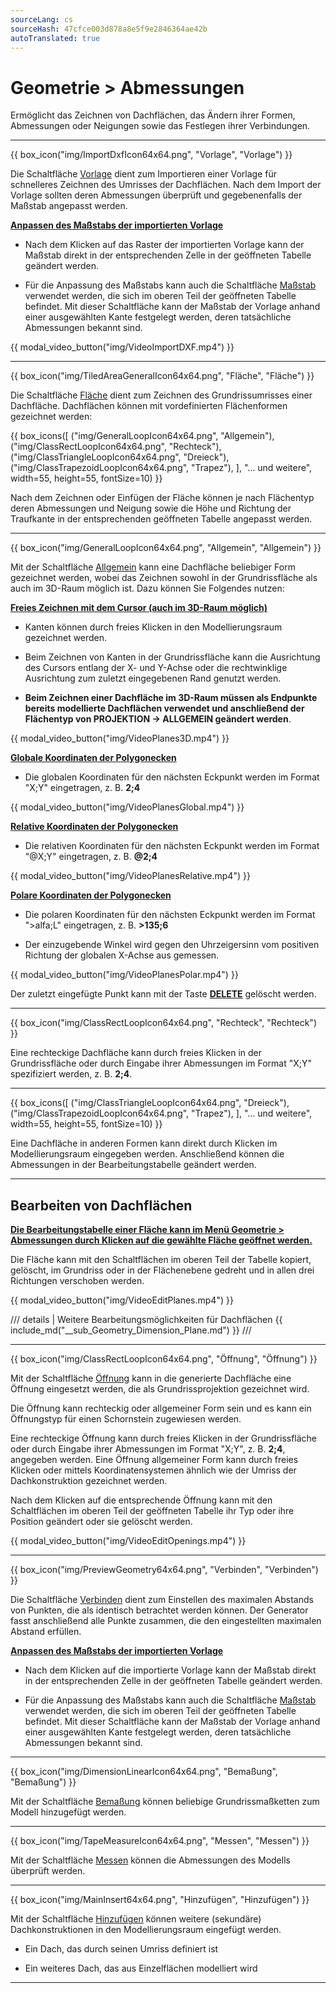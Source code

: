 ```yaml
---
sourceLang: cs
sourceHash: 47cfce003d878a8e5f9e2846364ae42b
autoTranslated: true
---
```


# Geometrie > Abmessungen

  <p>Ermöglicht das Zeichnen von Dachflächen, das Ändern ihrer Formen, Abmessungen oder Neigungen sowie das Festlegen ihrer Verbindungen.</p>

  <hr class="main">

{{ box_icon("img/ImportDxfIcon64x64.png", "Vorlage", "Vorlage") }}

  <p>Die Schaltfläche <u>Vorlage</u> dient zum Importieren einer Vorlage für schnelleres Zeichnen des Umrisses der Dachflächen. Nach dem Import der Vorlage sollten deren Abmessungen überprüft und gegebenenfalls der Maßstab angepasst werden.</p>

  <p><b><u>Anpassen des Maßstabs der importierten Vorlage</u></b></p>

<ul>
<p><li>
Nach dem Klicken auf das Raster der importierten Vorlage kann der Maßstab direkt in der entsprechenden Zelle in der geöffneten Tabelle geändert werden.
</li></p>

<p><li>
Für die Anpassung des Maßstabs kann auch die Schaltfläche <u>Maßstab</u> verwendet werden, die sich im oberen Teil der geöffneten Tabelle befindet. Mit dieser Schaltfläche kann der Maßstab der Vorlage anhand einer ausgewählten Kante festgelegt werden, deren tatsächliche Abmessungen bekannt sind.
</li></p>
</ul>

{{ modal_video_button("img/VideoImportDXF.mp4") }}

  <hr class="main">

{{ box_icon("img/TiledAreaGeneralIcon64x64.png", "Fläche", "Fläche") }}

  <p>Die Schaltfläche <u>Fläche</u> dient zum Zeichnen des Grundrissumrisses einer Dachfläche. Dachflächen können mit vordefinierten Flächenformen gezeichnet werden:</p>

{{ box_icons([
  ("img/GeneralLoopIcon64x64.png", "Allgemein"),
  ("img/ClassRectLoopIcon64x64.png", "Rechteck"),
  ("img/ClassTriangleLoopIcon64x64.png", "Dreieck"),
  ("img/ClassTrapezoidLoopIcon64x64.png", "Trapez"),
], "... und weitere", width=55, height=55, fontSize=10) }}

  <p>Nach dem Zeichnen oder Einfügen der Fläche können je nach Flächentyp deren Abmessungen und Neigung sowie die Höhe und Richtung der Traufkante in der entsprechenden geöffneten Tabelle angepasst werden.</p>

  <hr>

{{ box_icon("img/GeneralLoopIcon64x64.png", "Allgemein", "Allgemein") }}

  <p>Mit der Schaltfläche <u>Allgemein</u> kann eine Dachfläche beliebiger Form gezeichnet werden, wobei das Zeichnen sowohl in der Grundrissfläche als auch im 3D-Raum möglich ist. Dazu können Sie Folgendes nutzen:</p>

  <p><b><u>Freies Zeichnen mit dem Cursor (auch im 3D-Raum möglich)</u></b></p>
  <ul>
    <li><p>Kanten können durch freies Klicken in den Modellierungsraum gezeichnet werden.</p></li>
    <li><p>Beim Zeichnen von Kanten in der Grundrissfläche kann die Ausrichtung des Cursors entlang der X- und Y-Achse oder die rechtwinklige Ausrichtung zum zuletzt eingegebenen Rand genutzt werden.</p></li>
    <li><p><b>Beim Zeichnen einer Dachfläche im 3D-Raum müssen als Endpunkte bereits modellierte Dachflächen verwendet und anschließend der Flächentyp von PROJEKTION -> ALLGEMEIN geändert werden</b>.
  </ul>

{{ modal_video_button("img/VideoPlanes3D.mp4") }}

  <p><b><u>Globale Koordinaten der Polygonecken</u></b></p>
  <ul>
    <li><p>Die globalen Koordinaten für den nächsten Eckpunkt werden im Format "X;Y" eingetragen, z.&nbsp;B. <b>2;4</b></p></li>
  </ul>

{{ modal_video_button("img/VideoPlanesGlobal.mp4") }}

  <p><b><u>Relative Koordinaten der Polygonecken</u></b></p>
  <ul>
    <li><p>Die relativen Koordinaten für den nächsten Eckpunkt werden im Format "@X;Y" eingetragen, z.&nbsp;B. <b>@2;4</b></p></li>
  </ul>

{{ modal_video_button("img/VideoPlanesRelative.mp4") }}

  <p><b><u>Polare Koordinaten der Polygonecken</u></b></p>
  <ul>
    <li><p>Die polaren Koordinaten für den nächsten Eckpunkt werden im Format "&gt;alfa;L" eingetragen, z.&nbsp;B. <b>&gt;135;6</b></p></li>
    <li><p>Der einzugebende Winkel wird gegen den Uhrzeigersinn vom positiven Richtung der globalen X-Achse aus gemessen.</p></li>
  </ul>

{{ modal_video_button("img/VideoPlanesPolar.mp4") }}

  <p>Der zuletzt eingefügte Punkt kann mit der Taste <b><u>DELETE</u></b> gelöscht werden.</p>

  <hr>

{{ box_icon("img/ClassRectLoopIcon64x64.png", "Rechteck", "Rechteck") }}

  <p>Eine rechteckige Dachfläche kann durch freies Klicken in der Grundrissfläche oder durch Eingabe ihrer Abmessungen im Format "X;Y" spezifiziert werden, z.&nbsp;B. <b>2;4</b>.</p>

  <hr>

{{ box_icons([
  ("img/ClassTriangleLoopIcon64x64.png", "Dreieck"),
  ("img/ClassTrapezoidLoopIcon64x64.png", "Trapez"),
], "... und weitere", width=55, height=55, fontSize=10) }}

  <p>Eine Dachfläche in anderen Formen kann direkt durch Klicken im Modellierungsraum eingegeben werden. Anschließend können die Abmessungen in der Bearbeitungstabelle geändert werden.</p>

  <hr class="main">

  <h2>Bearbeiten von Dachflächen</h2>

  <p><b><u>Die Bearbeitungstabelle einer Fläche kann im Menü Geometrie > Abmessungen durch Klicken auf die gewählte Fläche geöffnet werden.</u></b></p>

  <p>Die Fläche kann mit den Schaltflächen im oberen Teil der Tabelle kopiert, gelöscht, im Grundriss oder in der Flächenebene gedreht und in allen drei Richtungen verschoben werden.</p>

{{ modal_video_button("img/VideoEditPlanes.mp4") }}

/// details | Weitere Bearbeitungsmöglichkeiten für Dachflächen
{{ include_md("__sub_Geometry_Dimension_Plane.md") }}
///

  <hr class="main">

{{ box_icon("img/ClassRectLoopIcon64x64.png", "Öffnung", "Öffnung") }}

  <p>Mit der Schaltfläche <u>Öffnung</u> kann in die generierte Dachfläche eine Öffnung eingesetzt werden, die als Grundrissprojektion gezeichnet wird.</p>
  <p>Die Öffnung kann rechteckig oder allgemeiner Form sein und es kann ein Öffnungstyp für einen Schornstein zugewiesen werden.</p>
  <p>Eine rechteckige Öffnung kann durch freies Klicken in der Grundrissfläche oder durch Eingabe ihrer Abmessungen im Format "X;Y", z.&nbsp;B. <b>2;4</b>, angegeben werden. Eine Öffnung allgemeiner Form kann durch freies Klicken oder mittels Koordinatensystemen ähnlich wie der Umriss der Dachkonstruktion gezeichnet werden.</p>
  <p>Nach dem Klicken auf die entsprechende Öffnung kann mit den Schaltflächen im oberen Teil der geöffneten Tabelle ihr Typ oder ihre Position geändert oder sie gelöscht werden.</p>

{{ modal_video_button("img/VideoEditOpenings.mp4") }}



  <hr class="main">

{{ box_icon("img/PreviewGeometry64x64.png", "Verbinden", "Verbinden") }}

  <p>Die Schaltfläche <u>Verbinden</u> dient zum Einstellen des maximalen Abstands von Punkten, die als identisch betrachtet werden können. Der Generator fasst anschließend alle Punkte zusammen, die den eingestellten maximalen Abstand erfüllen.</p>

  <p><b><u>Anpassen des Maßstabs der importierten Vorlage</u></b></p>
  <ul>
    <li><p>Nach dem Klicken auf die importierte Vorlage kann der Maßstab direkt in der entsprechenden Zelle in der geöffneten Tabelle geändert werden.</p></li>
    <li><p>Für die Anpassung des Maßstabs kann auch die Schaltfläche <u>Maßstab</u> verwendet werden, die sich im oberen Teil der geöffneten Tabelle befindet. Mit dieser Schaltfläche kann der Maßstab der Vorlage anhand einer ausgewählten Kante festgelegt werden, deren tatsächliche Abmessungen bekannt sind.</p></li>
  </ul>

  <hr class="main">

{{ box_icon("img/DimensionLinearIcon64x64.png", "Bemaßung", "Bemaßung") }}

  <p>Mit der Schaltfläche <u>Bemaßung</u> können beliebige Grundrissmaßketten zum Modell hinzugefügt werden.</p>

  <hr class="main">

{{ box_icon("img/TapeMeasureIcon64x64.png", "Messen", "Messen") }}

  <p>Mit der Schaltfläche <u>Messen</u> können die Abmessungen des Modells überprüft werden.</p>

  <hr class="main">

{{ box_icon("img/MainInsert64x64.png", "Hinzufügen", "Hinzufügen") }}

  <p>Mit der Schaltfläche <u>Hinzufügen</u> können weitere (sekundäre) Dachkonstruktionen in den Modellierungsraum eingefügt werden.</p>
  <ul>
    <li><p>Ein Dach, das durch seinen Umriss definiert ist</p></li>
    <li><p>Ein weiteres Dach, das aus Einzelflächen modelliert wird</p></li>
  </ul>

  <hr class="main">

<!-- product: HiStruct Roofs -->
